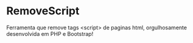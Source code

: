 # RemoveScript
Ferramenta que remove tags &lt;script> de paginas html, orgulhosamente desenvolvida em PHP e Bootstrap!
